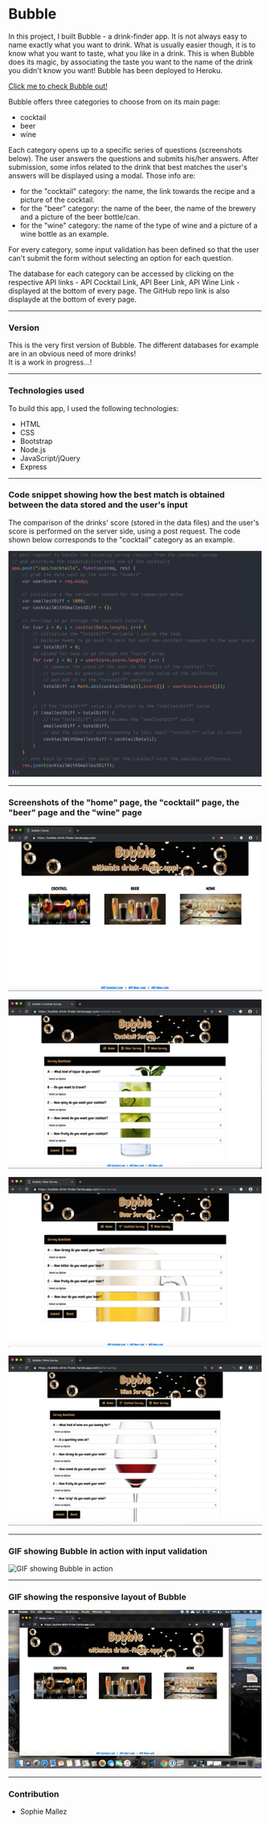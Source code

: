 # Bubble

In this project, I built Bubble - a drink-finder app. It is not always easy to name exactly what you want to drink. What is usually easier though, it is to know what you want to taste, what you like in a drink. This is when Bubble does its magic, by associating the taste you want to the name of the drink you didn't know you want! Bubble has been deployed to Heroku.

[Click me to check Bubble out!](https://bubble-drink-finder.herokuapp.com/)

Bubble offers three categories to choose from on its main page:
- cocktail
- beer
- wine

Each category opens up to a specific series of questions (screenshots below). The user answers the questions and submits his/her answers. After submission, some infos related to the drink that best matches the user's answers will be displayed using a modal. Those info are:
- for the "cocktail" category: the name, the link towards the recipe and a picture of the cocktail.
- for the "beer" category: the name of the beer, the name of the brewery and a picture of the beer bottle/can.
- for the "wine" category: the name of the type of wine and a picture of a wine bottle as an example. 

For every category, some input validation has been defined so that the user can't submit the form without selecting an option for each question.

The database for each category can be accessed by clicking on the respective API links - API Cocktail Link, API Beer Link, API Wine Link - displayed at the bottom of every page. The GitHub repo link is also displayde at the bottom of every page.

---

### Version

This is the very first version of Bubble. The different databases for example are in an obvious need of more drinks!<br>
It is a work in progress...!

--- 

### Technologies used

To build this app, I used the following technologies:

- HTML
- CSS
- Bootstrap
- Node.js
- JavaScript/jQuery
- Express

---

### Code snippet showing how the best match is obtained between the data stored and the user's input

The comparison of the drinks' score (stored in the data files) and the user's score is performed on the server side, using a post request. The code shown below corresponds to the "cocktail" category as an example.

![Code snippet showing how the best match is obtained](https://github.com/SophM/Bubble/blob/master/for-readme/code-snippet-comparison.png?raw=true)

---

### Screenshots of the "home" page, the "cocktail" page, the "beer" page and the "wine" page

![Screenshot of the home page](https://github.com/SophM/Bubble/blob/master/for-readme/screenshot-main-page.png?raw=true)

![Screenshot of the cocktail page](https://github.com/SophM/Bubble/blob/master/for-readme/screenshot-cocktail-survey.png?raw=true)

![Screenshot of the beer page](https://github.com/SophM/Bubble/blob/master/for-readme/screenshot-beer-survey.png?raw=true)

![Screenshot of the wine page](https://github.com/SophM/Bubble/blob/master/for-readme/screenshot-wine-survey.png?raw=true)

---

### GIF showing Bubble in action with input validation

![GIF showing Bubble in action](https://github.com/SophM/Bubble/blob/master/for-readme/GIF-app-in-action.gif?raw=true)

---

### GIF showing the responsive layout of Bubble

![GIF showing the responsive layout of Bubble](https://github.com/SophM/Bubble/blob/master/for-readme/GIF-responsive-layout.gif?raw=true)

---

### Contribution

- Sophie Mallez
